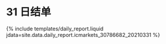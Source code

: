 # 31 日结单

{% include  templates/daily_report.liquid jdata=site.data.daily_report.icmarkets_30786682_20210331 %}